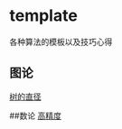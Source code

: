 # template
各种算法的模板以及技巧心得


## 图论
[树的直径](https://github.com/maninbule/template/blob/master/graph/%E6%A0%91%E7%9A%84%E7%9B%B4%E5%BE%84.cpp)

##数论
[高精度](https://github.com/maninbule/template/blob/master/math/BigNumber.cpp)

